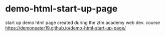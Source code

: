 # demo-html-start-up-page
start up demo html page created during the ztm academy web dev. course
https://demoneater19.github.io/demo-html-start-up-page/

